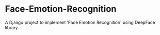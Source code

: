 # Face-Emotion-Recognition
A Django project to implement 'Face Emotion Recognition' using DeepFace library.
